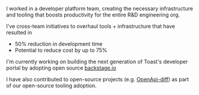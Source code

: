 I worked in a developer platform team, creating the necessary infrastructure and tooling that boosts productivity for the entire R&D engineering org.

I've cross-team initiatives to overhaul tools + infrastructure that have resulted in 
- 50% reduction in development time 
- Potential to reduce cost by up to 75%

I'm currently working on building the next generation of Toast's developer portal by adopting open source [backstage.io](https://backstage.io/)

I have also contributed to open-source projects (e.g. [OpenApi-diff](https://github.com/OpenAPITools/openapi-diff)) as part of our open-source tooling adoption.
